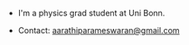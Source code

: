 -    I'm a physics grad student at Uni Bonn.

-    Contact: aarathiparameswaran@gmail.com


<!---
rtparam/rtparam is a ✨ special ✨ repository because its `README.md` (this file) appears on your GitHub profile.
You can click the Preview link to take a look at your changes.
--->
